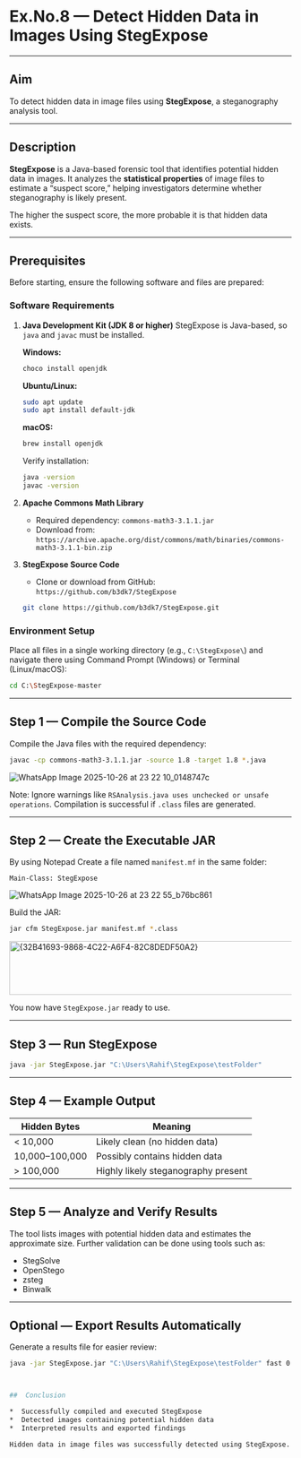 #  Ex.No.8 — Detect Hidden Data in Images Using StegExpose

---

##  Aim

To detect hidden data in image files using **StegExpose**, a steganography analysis tool.

---

##  Description

**StegExpose** is a Java-based forensic tool that identifies potential hidden data in images. It analyzes the **statistical properties** of image files to estimate a “suspect score,” helping investigators determine whether steganography is likely present.

The higher the suspect score, the more probable it is that hidden data exists.

---

##  Prerequisites

Before starting, ensure the following software and files are prepared:

###  Software Requirements

1. **Java Development Kit (JDK 8 or higher)**
   StegExpose is Java-based, so `java` and `javac` must be installed.

   **Windows:**

   ```bash
   choco install openjdk
   ```

   **Ubuntu/Linux:**

   ```bash
   sudo apt update
   sudo apt install default-jdk
   ```

   **macOS:**

   ```bash
   brew install openjdk
   ```

    Verify installation:

   ```bash
   java -version
   javac -version
   ```

2. **Apache Commons Math Library**

   * Required dependency: `commons-math3-3.1.1.jar`
   *  Download from: `https://archive.apache.org/dist/commons/math/binaries/commons-math3-3.1.1-bin.zip`

3. **StegExpose Source Code**

   *  Clone or download from GitHub: `https://github.com/b3dk7/StegExpose`

   ```bash
   git clone https://github.com/b3dk7/StegExpose.git
   ```

###  Environment Setup

Place all files in a single working directory (e.g., `C:\StegExpose\`) and navigate there using Command Prompt (Windows) or Terminal (Linux/macOS):

```bash
cd C:\StegExpose-master
```

---

##  Step 1 — Compile the Source Code

Compile the Java files with the required dependency:

```bash
javac -cp commons-math3-3.1.1.jar -source 1.8 -target 1.8 *.java
```

![WhatsApp Image 2025-10-26 at 23 22 10_0148747c](https://github.com/user-attachments/assets/7b1b3c3a-2fce-4c03-a3df-a8b587582a5b)


 Note: Ignore warnings like `RSAnalysis.java uses unchecked or unsafe operations`. Compilation is successful if `.class` files are generated.

---

##  Step 2 — Create the Executable JAR
By using Notepad
Create a file named `manifest.mf` in the same folder:

```
Main-Class: StegExpose
```
![WhatsApp Image 2025-10-26 at 23 22 55_b76bc861](https://github.com/user-attachments/assets/4baed3fc-593d-45ec-bad7-5ff56e567606)


Build the JAR:

```bash
jar cfm StegExpose.jar manifest.mf *.class
```

<img width="1478" height="96" alt="{32B41693-9868-4C22-A6F4-82C8DEDF50A2}" src="https://github.com/user-attachments/assets/294a780e-4fdf-463c-a34e-3fcea45cef52" />


 You now have `StegExpose.jar` ready to use.

---

##  Step 3 — Run StegExpose

```bash
java -jar StegExpose.jar "C:\Users\Rahif\StegExpose\testFolder"
```

---

##  Step 4 — Example Output


| Hidden Bytes   | Meaning                             |
| -------------- | ----------------------------------- |
| < 10,000       | Likely clean (no hidden data)       |
| 10,000–100,000 | Possibly contains hidden data       |
| > 100,000      | Highly likely steganography present |

---

##  Step 5 — Analyze and Verify Results

The tool lists images with potential hidden data and estimates the approximate size. Further validation can be done using tools such as:

* StegSolve
* OpenStego
* zsteg
* Binwalk

---

##  Optional — Export Results Automatically

Generate a results file for easier review:

```bash
java -jar StegExpose.jar "C:\Users\Rahif\StegExpose\testFolder" fast 0.3 results.csv



##  Conclusion

*  Successfully compiled and executed StegExpose
*  Detected images containing potential hidden data
*  Interpreted results and exported findings

Hidden data in image files was successfully detected using StegExpose. 🕵️‍♂️💡
